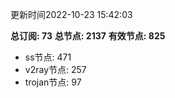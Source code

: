 更新时间2022-10-23 15:42:03

**总订阅: 73**
**总节点: 2137**
**有效节点: 825**
- ss节点: 471
- v2ray节点: 257
- trojan节点: 97
